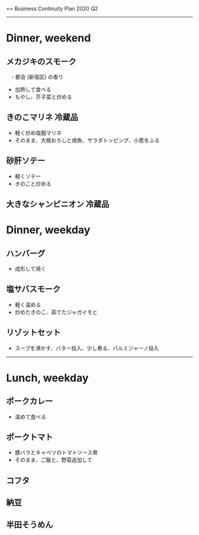 == Business Continuity Plan 2020 Q2

----

# Dinner, weekend

## メカジキのスモーク
　- 都会 (新宿区) の香り
  - 加熱して食べる
  - もやし、芥子菜と炒める

## きのこマリネ 冷蔵品
  - 軽く炒め塩麹マリネ
  - そのまま、大根おろしと焼魚、サラダトッピング、小葱をふる
 
## 砂肝ソテー
  - 軽くソテー
  - きのこと炒める

## 大きなシャンピニオン 冷蔵品


# Dinner, weekday

## ハンバーグ
  - 成形して焼く

## 塩サバスモーク
  - 軽く温める
  - 炒めたきのこ、茹でたジャガイモと

## リゾットセット
  - スープを沸かす、バター投入、少し煮る、パルミジャーノ投入


---

# Lunch, weekday

## ポークカレー
  - 温めて食べる

## ポークトマト
  - 豚バラとキャベツのトマトソース煮
  - そのまま、ご飯と、野菜追加して

## コフタ

## 納豆

## 半田そうめん
